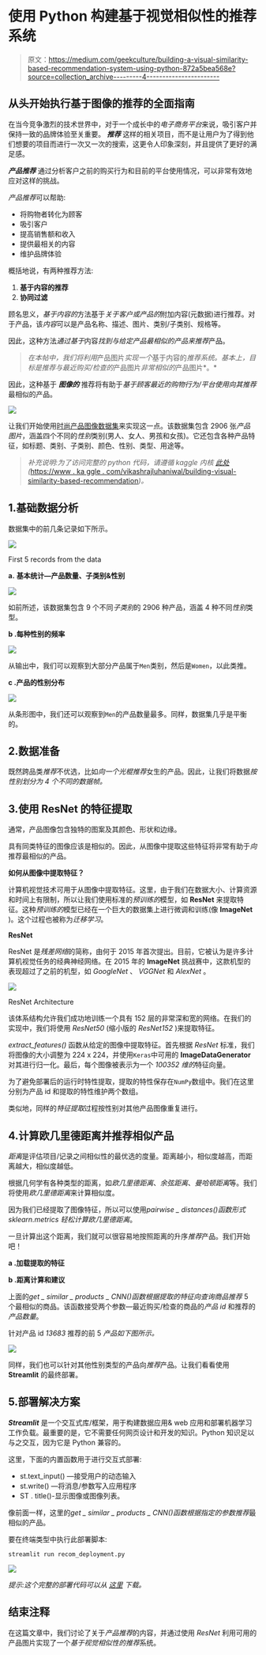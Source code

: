 # 使用 Python 构建基于视觉相似性的推荐系统

> 原文：<https://medium.com/geekculture/building-a-visual-similarity-based-recommendation-system-using-python-872a5bea568e?source=collection_archive---------4----------------------->

## 从头开始执行基于图像的推荐的全面指南

在当今竞争激烈的技术世界中，对于一个成长中的*电子商务平台*来说，吸引客户并保持一致的品牌体验至关重要。 ***推荐*** 这样的相关项目，而不是让用户为了得到他们想要的项目而进行一次又一次的搜索，这更令人印象深刻，并且提供了更好的满足感。

***产品推荐*** 通过分析客户之前的购买行为和目前的平台使用情况，可以非常有效地应对这样的挑战。

*产品推荐*可以帮助:

*   将购物者转化为顾客
*   吸引客户
*   提高销售额和收入
*   提供最相关的内容
*   维护品牌体验

概括地说，有两种推荐方法:

1.  **基于内容的推荐**
2.  **协同过滤**

顾名思义，*基于内容的*方法基于*关于客户或产品的*附加内容(元数据)进行推荐。对于产品，该*内容*可以是产品名称、描述、图片、类别/子类别、规格等。

因此，这种方法*通过基于*内容*找到与给定产品最相似的产品来推荐*产品。

> *在本帖中，我们将利用*产品图片*实现一个*基于内容的*推荐系统。基本上，目标是推荐与最近购买/检查的*产品图片*非常相似的*产品图片*。*

因此，这种基于 ***图像的*** 推荐将有助于*基于顾客最近的购物行为/平台使用向其推荐*最相似的产品。

![](img/52e96d10094a7300da643a60988f4974.png)

让我们开始使用[时尚产品图像数据集](https://www.kaggle.com/vikashrajluhaniwal/fashion-images)来实现这一点。该数据集包含 2906 张*产品图片*，涵盖四个不同的*性别*类别(男人、女人、男孩和女孩)。它还包含各种产品特征，如标题、类别、子类别、颜色、性别、类型、用途等。

> *补充说明:为了访问完整的 python 代码，请遵循 kaggle 内核* [*此处*](https://www.kaggle.com/vikashrajluhaniwal/building-visual-similarity-based-recommendation)*(*[https://www . ka ggle . com/vikashrajluhaniwal/building-visual-similarity-based-recommendation](https://www.kaggle.com/vikashrajluhaniwal/building-visual-similarity-based-recommendation)*)。*

## 1.基础数据分析

数据集中的前几条记录如下所示。

![](img/b6fda766cdcb233a6a7baa93b9852639.png)

First 5 records from the data

**a.** **基本统计—产品数量、子类别&性别**

![](img/53d770b7a2edcafebefd8899406dbba3.png)

如前所述，该数据集包含 9 个不同*子类别*的 2906 种产品，涵盖 4 种不同*性别*类型。

**b .每种性别的频率**

![](img/186409851718067e05425549651dab2f.png)

从输出中，我们可以观察到大部分产品属于`Men`类别，然后是`Women`，以此类推。

**c .产品的性别分布**

![](img/0f53c984e9154036566c1b5b03f802c6.png)

从条形图中，我们还可以观察到`Men`的产品数量最多。同样，数据集几乎是平衡的。

## 2.数据准备

既然跨品类*推荐*不优选，比如*向一个光棍推荐*女生的产品。因此，让我们将数据*按性别划分为 4 个不同的数据帧。*

## 3.使用 ResNet 的特征提取

通常，产品图像包含独特的图案及其颜色、形状和边缘。

具有同类特征的图像应该是相似的。因此，从图像中提取这些特征将非常有助于*向*推荐最相似的产品。

**如何从图像中提取特征？**

计算机视觉技术可用于从图像中提取特征。这里，由于我们在数据大小、计算资源和时间上有限制，所以让我们使用标准的*预训练的*模型，如 **ResNet** 来提取特征。这种*预训练的*模型已经在一个巨大的数据集上进行微调和训练(像 **ImageNet** )。这个过程也被称为*迁移学习*。

**ResNet**

ResNet 是*残差网络*的简称，由何于 2015 年首次提出。目前，它被认为是许多计算机视觉任务的经典神经网络。在 2015 年的 **ImageNet** 挑战赛中，这款机型的表现超过了之前的机型，如 *GoogleNet* 、 *VGGNet* 和 *AlexNet* 。

![](img/0b0da9a0bcd16c662d6f179d0ffdfaa7.png)

ResNet Architecture

该体系结构允许我们成功地训练一个具有 152 层的非常深和宽的网络。在我们的实现中，我们将使用 *ResNet50* (缩小版的 *ResNet152* )来提取特征。

*extract_features()* 函数从给定的图像中提取特征。首先根据 *ResNet* 标准，我们将图像的大小调整为 224 x 224，并使用`Keras`中可用的 **ImageDataGenerator** 对其进行归一化。最后，每个图像被表示为一个 *100352 维的*特征向量。

为了避免部署后的运行时特性提取，提取的特性保存在`NumPy`数组中。我们在这里分别为产品 id 和提取的特性维护两个数组。

类似地，同样的*特征提取*过程按性别对其他产品图像重复进行。

## 4.计算欧几里德距离并推荐相似产品

*距离*是评估项目/记录之间相似性的最优选的度量。距离越小，相似度越高，而距离越大，相似度越低。

根据几何学有各种类型的距离，如*欧几里德距离*、*余弦距离*、*曼哈顿距离*等。我们将使用*欧几里德距离*来计算相似度。

因为我们已经提取了图像特征，所以可以使用*pairwise _ distances()*函数形式 *sklearn.metrics* 轻松计算*欧几里德距离*。

一旦计算出这个距离，我们就可以很容易地按照距离的升序*推荐*产品。我们开始吧！

**a .加载提取的特征**

**b .距离计算和建议**

上面的*get _ similar _ products _ CNN()*函数*根据提取的特征向查询商品推荐* 5 个最相似的商品。该函数接受两个参数—最近购买/检查的商品的*产品 id* 和推荐的*产品数量*。

针对产品 id *13683* 推荐的前 5 *产品如下图所示。*

![](img/c34f49241cafbda1ff145c5bcfc273b8.png)

同样，我们也可以针对其他性别类型的产品向*推荐*产品。让我们看看使用 **Streamlit** 的最终部署。

## 5.部署解决方案

***Streamlit*** 是一个交互式库/框架，用于构建数据应用& web 应用和部署机器学习工作负载。最重要的是，它不需要任何网页设计和开发的知识。Python 知识足以与之交互，因为它是 Python 兼容的。

这里，下面的内置函数用于进行交互式部署:

*   st.text_input() —接受用户的动态输入
*   st.write() —将消息/参数写入应用程序
*   ST . title()-显示图像或图像列表。

像前面一样，这里的*get _ similar _ products _ CNN()*函数*根据指定的参数推荐*最相似的产品。

要在终端类型中执行此部署脚本:

```
streamlit run recom_deployment.py
```

![](img/0b7ac4ab59b72a5f9134ae46274c4c81.png)

*提示:这个完整的部署代码可以从* [*这里*](https://drive.google.com/file/d/123XGxKvRY7sk2pnTmVOyLp9FH-iFL5oN/view?usp=sharing) *下载。*

## 结束注释

在这篇文章中，我们讨论了关于*产品推荐*的内容，并通过使用 *ResNet* 利用可用的产品图片实现了一个*基于视觉相似性的推荐*系统。